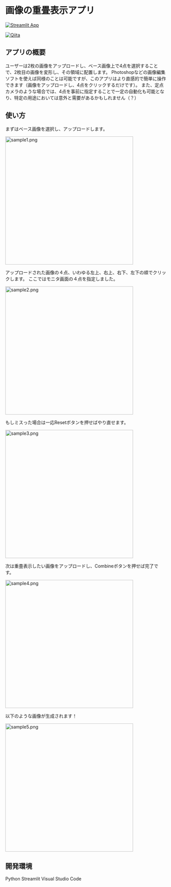 # 画像の重畳表示アプリ

[![Streamlit App](https://static.streamlit.io/badges/streamlit_badge_black_white.svg)](https://app-image-overlap-8nawuvdelmjb5xfgk9z7bj.streamlit.app/)

[![Qiita](https://img.shields.io/badge/note-Qiita-64C914.svg?style=flat-square)](https://qiita.com/yorul/items/d1b0a6a774499ced21ef)

## アプリの概要
ユーザーは2枚の画像をアップロードし、ベース画像上で4点を選択することで、2枚目の画像を変形し、その領域に配置します。
Photoshopなどの画像編集ソフトを使えば同様のことは可能ですが、このアプリはより直感的で簡単に操作できます（画像をアップロードし、4点をクリックするだけです）。
また、定点カメラのような場合では、4点を事前に指定することで一定の自動化も可能となり、特定の用途においては意外と需要があるかもしれません（？）


## 使い方

まずはベース画像を選択し、アップロードします。

<img width="400" alt="sample1.png" src="https://qiita-image-store.s3.ap-northeast-1.amazonaws.com/0/3501427/8f862138-969e-3f8b-6b5c-a091393074fd.png">

アップロードされた画像の４点、いわゆる左上、右上、右下、左下の順でクリックします。
ここではモニタ画面の４点を指定しました。

<img width="400" alt="sample2.png" src="https://qiita-image-store.s3.ap-northeast-1.amazonaws.com/0/3501427/447b2f99-b53c-cc8e-1451-8d21f3b43a75.png">

もしミスった場合は一応Resetボタンを押せばやり直せます。

<img width="400" alt="sample3.png" src="https://qiita-image-store.s3.ap-northeast-1.amazonaws.com/0/3501427/ec65a758-e5e0-8551-2518-11201c6683be.png">

次は重畳表示したい画像をアップロードし、Combineボタンを押せば完了です。

<img width="400" alt="sample4.png" src="https://qiita-image-store.s3.ap-northeast-1.amazonaws.com/0/3501427/32d490bf-9543-e673-81ec-ed0b7818ce42.png">

以下のような画像が生成されます！

<img width="400" alt="sample5.png" src="https://qiita-image-store.s3.ap-northeast-1.amazonaws.com/0/3501427/32fca43d-9a33-6740-053d-c3af60bfe3c2.png">

## 開発環境
Python
Streamlit
Visual Studio Code

